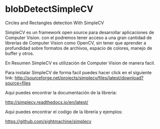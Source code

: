 # blobDetectSimpleCV
Circles and Rectangles detection With SimpleCV

SimpleCV es un framework open source para desarrollar aplicaciones de Computer Vision. con el podremos tener acceso a una gran cantidad de librerías de Computer Vision como OpenCV, sin tener que aprender a profundidad sobre formatos de archivos, espacio de colores, manejo de buffer y otros.

En Resumen SimpleCV es utilización de Computer Vision de manera facil.

Para instalar SimpleCV de forma facil puedes hacer click en el siguiente link:
http://sourceforge.net/projects/simplecv/files/latest/download?source=files

Aqui puedes encontrar la documentación de la librería:

http://simplecv.readthedocs.io/en/latest/

Aqui puedes encontrar el codígo de la librería y ejemplos:

https://github.com/sightmachine/simplecv
